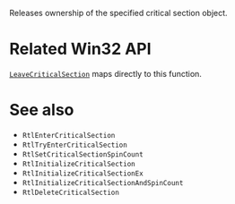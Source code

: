 Releases ownership of the specified critical section object.

# Related Win32 API
[`LeaveCriticalSection`](https://learn.microsoft.com/en-us/windows/win32/api/synchapi/nf-synchapi-leavecriticalsection) maps directly to this function.

# See also
- `RtlEnterCriticalSection`
- `RtlTryEnterCriticalSection`
- `RtlSetCriticalSectionSpinCount`
- `RtlInitializeCriticalSection`
- `RtlInitializeCriticalSectionEx`
- `RtlInitializeCriticalSectionAndSpinCount`
- `RtlDeleteCriticalSection`

